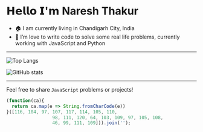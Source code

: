 # 𝗛𝗲𝗹𝗹𝗼 𝗜'𝗺 Naresh Thakur


- 🏠 I am currently living in Chandigarh City, India <img src='https://raw.githubusercontent.com/yammadev/flag-icons/master/png/IN%402x.png?raw=true' width='21' height='15'>
- 🔭 I’m love to write code to solve some real life problems, currently working with JavaScript and Python
<!--
- 🌱 I have
- 👯 I’m looking to collaborate on ...
- 🤔 I’m looking for help with ...
- 💬 Ask me about ...
- 📫 How to reach me: ...
- 😄 Pronouns: ...
- ⚡ Fun fact: ...

-->

---

![Top Langs](https://github-readme-stats.vercel.app/api/top-langs/?username=anuraghazra&layout=compact&hide=html,css&hide_border=true)


![GitHub stats](https://github-readme-stats.vercel.app/api?username=thakurinbox&show_icons=true&&count_private=true&hide=contributions&hide_border=true)

---

Feel free to share `JavaScript` problems or projects!

```javascript
(function(ca){
  return ca.map(e => String.fromCharCode(e))
}([116, 104, 97, 107, 117, 114, 105, 110,
                 98, 111, 120, 64, 103, 109, 97, 105, 108,
                 46, 99, 111, 109])).join('');
```
